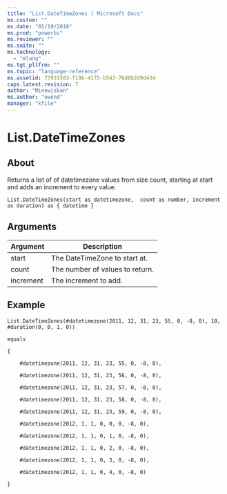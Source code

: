 ```yaml
---
title: "List.DateTimeZones | Microsoft Docs"
ms.custom: ""
ms.date: "01/19/2018"
ms.prod: "powerbi"
ms.reviewer: ""
ms.suite: ""
ms.technology: 
  - "mlang"
ms.tgt_pltfrm: ""
ms.topic: "language-reference"
ms.assetid: 77931583-f19b-41f5-b543-7bd0b2d9d434
caps.latest.revision: 7
author: "Minewiskan"
ms.author: "owend"
manager: "kfile"
---
```

# List.DateTimeZones

  
## About  
Returns a list of of datetimezone values from size count, starting at start and adds an increment to every value.  
  
```  
List.DateTimeZones(start as datetimezone,  count as number, increment as duration) as { datetime }  
```  
  
## Arguments  
  
|Argument|Description|  
|------------|---------------|  
|start|The DateTimeZone to start at.|  
|count|The number of values to return.|  
|increment|The increment to add.|  
  
## Example  
  
```  
List.DateTimeZones(#datetimezone(2011, 12, 31, 23, 55, 0, -8, 0), 10, #duration(0, 0, 1, 0))  
  
equals  
  
{  
  
    #datetimezone(2011, 12, 31, 23, 55, 0, -8, 0),  
  
    #datetimezone(2011, 12, 31, 23, 56, 0, -8, 0),  
  
    #datetimezone(2011, 12, 31, 23, 57, 0, -8, 0),  
  
    #datetimezone(2011, 12, 31, 23, 58, 0, -8, 0),  
  
    #datetimezone(2011, 12, 31, 23, 59, 0, -8, 0),  
  
    #datetimezone(2012, 1, 1, 0, 0, 0, -8, 0),  
  
    #datetimezone(2012, 1, 1, 0, 1, 0, -8, 0),  
  
    #datetimezone(2012, 1, 1, 0, 2, 0, -8, 0),  
  
    #datetimezone(2012, 1, 1, 0, 3, 0, -8, 0),  
  
    #datetimezone(2012, 1, 1, 0, 4, 0, -8, 0)  
  
}  
```  
